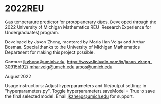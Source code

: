 # 2022REU
Gas temperature predictor for protoplanetary discs. Developed through the 2022 University of Michigan Mathematics REU (Research Experience for Undergraduates) program.

Developed by Jason Zheng, mentored by Maria Han Veiga and Arthur Bosman. Special thanks to the University of Michigan Mathematics Department for making this project possible.

Contact:
jkzheng@umich.edu, https://www.linkedin.com/in/jason-zheng-30915b192/
mhanveig@umich.edu
arbos@umich.edu

August 2022

Usage instructions: 
Adjust hyperparameters and file/output settings in "hyperparameters.py". Toggle hyperparameters.saveModel = True to save the final selected model. Email jkzheng@umich.edu for support.
